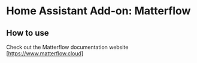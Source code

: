 # Home Assistant Add-on: Matterflow

## How to use

Check out the Matterflow documentation website [https://www.matterflow.cloud]